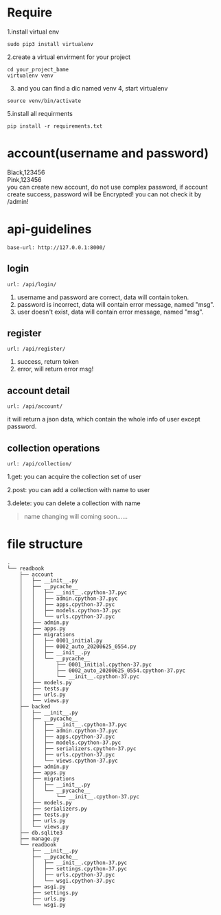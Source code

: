 
# Require
1.install virtual env
```
sudo pip3 install virtualenv
```
2.create a virtual envirment for your project
```
cd your_project_bame
virtualenv venv
```
3. and you can find a dic named venv 
4, start virtualenv
```
source venv/bin/activate
```
5.install all requirments
```
pip install -r requirements.txt
```

# account(username and password)
Black,123456<br>
Pink,123456<br>
you can create new account, do not use complex password, if account create success, password will be Encrypted! you can not check it by /admin!

# api-guidelines
```
base-url: http://127.0.0.1:8000/
```
## login
```
url: /api/login/
```
1. username and password are correct, data will contain token.
2. password is incorrect, data will contain error message, named "msg".
3. user doesn't exist, data will contain error message, named "msg".

## register
```
url: /api/register/
```
1. success, return token
2. error, will return error msg!

## account detail
```
url: /api/account/
```
it will return a json data, which contain the whole info of user except password.

## collection operations
```
url: /api/collection/
```
1.get:
you can acquire the collection set of user

2.post:
you can add a collection with name to user

3.delete:
you can delete a collection with name

>name changing will coming soon……

# file structure
```
.
└── readbook
    ├── account
    │   ├── __init__.py
    │   ├── __pycache__
    │   │   ├── __init__.cpython-37.pyc
    │   │   ├── admin.cpython-37.pyc
    │   │   ├── apps.cpython-37.pyc
    │   │   ├── models.cpython-37.pyc
    │   │   └── urls.cpython-37.pyc
    │   ├── admin.py
    │   ├── apps.py
    │   ├── migrations
    │   │   ├── 0001_initial.py
    │   │   ├── 0002_auto_20200625_0554.py
    │   │   ├── __init__.py
    │   │   └── __pycache__
    │   │       ├── 0001_initial.cpython-37.pyc
    │   │       ├── 0002_auto_20200625_0554.cpython-37.pyc
    │   │       └── __init__.cpython-37.pyc
    │   ├── models.py
    │   ├── tests.py
    │   ├── urls.py
    │   └── views.py
    ├── backed
    │   ├── __init__.py
    │   ├── __pycache__
    │   │   ├── __init__.cpython-37.pyc
    │   │   ├── admin.cpython-37.pyc
    │   │   ├── apps.cpython-37.pyc
    │   │   ├── models.cpython-37.pyc
    │   │   ├── serializers.cpython-37.pyc
    │   │   ├── urls.cpython-37.pyc
    │   │   └── views.cpython-37.pyc
    │   ├── admin.py
    │   ├── apps.py
    │   ├── migrations
    │   │   ├── __init__.py
    │   │   └── __pycache__
    │   │       └── __init__.cpython-37.pyc
    │   ├── models.py
    │   ├── serializers.py
    │   ├── tests.py
    │   ├── urls.py
    │   └── views.py
    ├── db.sqlite3
    ├── manage.py
    └── readbook
        ├── __init__.py
        ├── __pycache__
        │   ├── __init__.cpython-37.pyc
        │   ├── settings.cpython-37.pyc
        │   ├── urls.cpython-37.pyc
        │   └── wsgi.cpython-37.pyc
        ├── asgi.py
        ├── settings.py
        ├── urls.py
        └── wsgi.py
```
